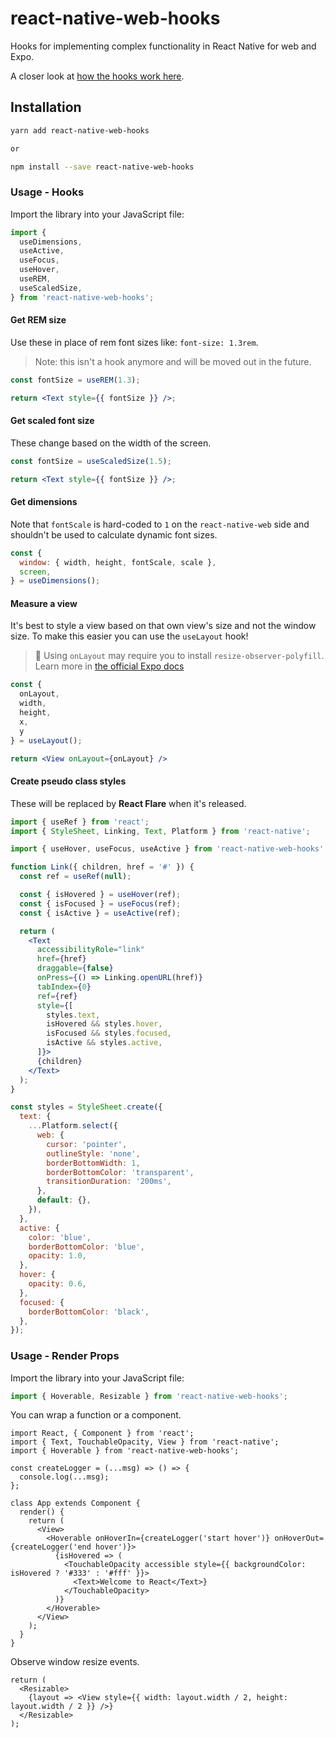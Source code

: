 # react-native-web-hooks

Hooks for implementing complex functionality in React Native for web and Expo.

A closer look at [how the hooks work here](https://gist.github.com/EvanBacon/8739dc52a4dbb72e869f19b1e5cdda6c).

## Installation

```bash
yarn add react-native-web-hooks

or

npm install --save react-native-web-hooks
```

### Usage - Hooks

Import the library into your JavaScript file:

```js
import {
  useDimensions,
  useActive,
  useFocus,
  useHover,
  useREM,
  useScaledSize,
} from 'react-native-web-hooks';
```

#### Get REM size

Use these in place of rem font sizes like: `font-size: 1.3rem`.

> Note: this isn't a hook anymore and will be moved out in the future.

```jsx
const fontSize = useREM(1.3);

return <Text style={{ fontSize }} />;
```

#### Get scaled font size

These change based on the width of the screen.

```jsx
const fontSize = useScaledSize(1.5);

return <Text style={{ fontSize }} />;
```

#### Get dimensions

Note that `fontScale` is hard-coded to `1` on the `react-native-web` side and shouldn't be used to calculate dynamic font sizes.

```jsx
const {
  window: { width, height, fontScale, scale },
  screen,
} = useDimensions();
```

#### Measure a view

It's best to style a view based on that own view's size and not the window size. To make this easier you can use the `useLayout` hook!

> 🚨 Using `onLayout` may require you to install `resize-observer-polyfill`. Learn more in [the official Expo docs](https://docs.expo.io/versions/latest/guides/customizing-webpack/#resizeobserver)

```jsx
const {
  onLayout,
  width,
  height,
  x,
  y
} = useLayout();

return <View onLayout={onLayout} />
```

#### Create pseudo class styles

These will be replaced by **React Flare** when it's released.

```jsx
import { useRef } from 'react';
import { StyleSheet, Linking, Text, Platform } from 'react-native';

import { useHover, useFocus, useActive } from 'react-native-web-hooks';

function Link({ children, href = '#' }) {
  const ref = useRef(null);

  const { isHovered } = useHover(ref);
  const { isFocused } = useFocus(ref);
  const { isActive } = useActive(ref);

  return (
    <Text
      accessibilityRole="link"
      href={href}
      draggable={false}
      onPress={() => Linking.openURL(href)}
      tabIndex={0}
      ref={ref}
      style={[
        styles.text,
        isHovered && styles.hover,
        isFocused && styles.focused,
        isActive && styles.active,
      ]}>
      {children}
    </Text>
  );
}

const styles = StyleSheet.create({
  text: {
    ...Platform.select({
      web: {
        cursor: 'pointer',
        outlineStyle: 'none',
        borderBottomWidth: 1,
        borderBottomColor: 'transparent',
        transitionDuration: '200ms',
      },
      default: {},
    }),
  },
  active: {
    color: 'blue',
    borderBottomColor: 'blue',
    opacity: 1.0,
  },
  hover: {
    opacity: 0.6,
  },
  focused: {
    borderBottomColor: 'black',
  },
});
```

### Usage - Render Props

Import the library into your JavaScript file:

```js
import { Hoverable, Resizable } from 'react-native-web-hooks';
```

You can wrap a function or a component.

```tsx
import React, { Component } from 'react';
import { Text, TouchableOpacity, View } from 'react-native';
import { Hoverable } from 'react-native-web-hooks';

const createLogger = (...msg) => () => {
  console.log(...msg);
};

class App extends Component {
  render() {
    return (
      <View>
        <Hoverable onHoverIn={createLogger('start hover')} onHoverOut={createLogger('end hover')}>
          {isHovered => (
            <TouchableOpacity accessible style={{ backgroundColor: isHovered ? '#333' : '#fff' }}>
              <Text>Welcome to React</Text>}
            </TouchableOpacity>
          )}
        </Hoverable>
      </View>
    );
  }
}
```

Observe window resize events.

```tsx
return (
  <Resizable>
    {layout => <View style={{ width: layout.width / 2, height: layout.width / 2 }} />}
  </Resizable>
);
```
